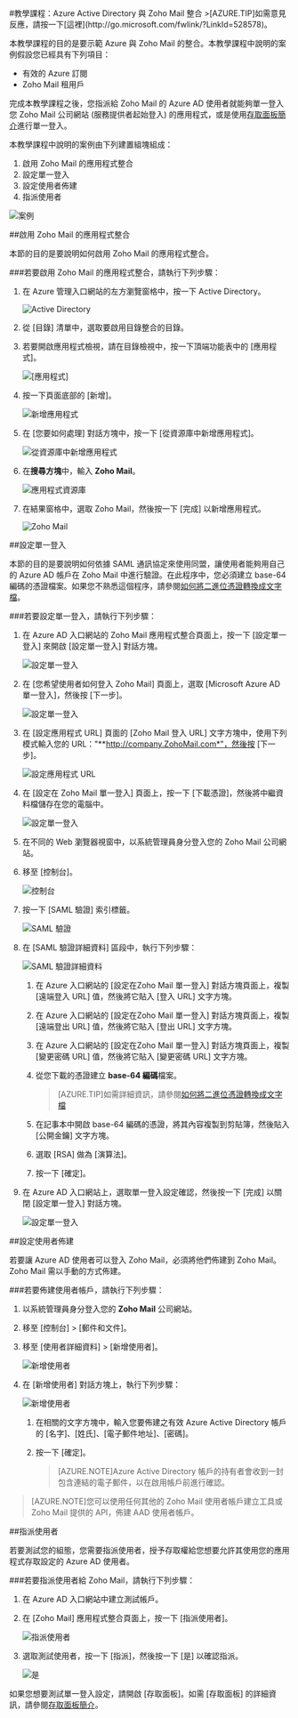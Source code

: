<properties pageTitle="教學課程：Azure Active Directory 與 Zoho Mail 整合 | Microsoft Azure" description="了解如何使用 Zoho Mail 搭配 Azure Active Directory 來啟用單一登入、自動化佈建和更多功能！" services="active-directory" authors="MarkusVi"  documentationCenter="na" manager="stevenpo"/>
<tags ms.service="active-directory" ms.devlang="na" ms.topic="article" ms.tgt_pltfrm="na" ms.workload="identity" ms.date="08/01/2015" ms.author="markvi" />
#教學課程：Azure Active Directory 與 Zoho Mail 整合
>[AZURE.TIP]如需意見反應，請按一下[這裡](http://go.microsoft.com/fwlink/?LinkId=528578)。
  
本教學課程的目的是要示範 Azure 與 Zoho Mail 的整合。本教學課程中說明的案例假設您已經具有下列項目：

-   有效的 Azure 訂閱
-   Zoho Mail 租用戶
  
完成本教學課程之後，您指派給 Zoho Mail 的 Azure AD 使用者就能夠單一登入您 Zoho Mail 公司網站 (服務提供者起始登入) 的應用程式，或是使用[存取面板簡介](https://msdn.microsoft.com/library/dn308586)進行單一登入。
  
本教學課程中說明的案例由下列建置組塊組成：

1.  啟用 Zoho Mail 的應用程式整合
2.  設定單一登入
3.  設定使用者佈建
4.  指派使用者

![案例](./media/active-directory-saas-zoho-mail-tutorial/IC789600.png "案例")

##啟用 Zoho Mail 的應用程式整合
  
本節的目的是要說明如何啟用 Zoho Mail 的應用程式整合。

###若要啟用 Zoho Mail 的應用程式整合，請執行下列步驟：

1.  在 Azure 管理入口網站的左方瀏覽窗格中，按一下 Active Directory。

    ![Active Directory](./media/active-directory-saas-zoho-mail-tutorial/IC700993.png "Active Directory")

2.  從 [目錄] 清單中，選取要啟用目錄整合的目錄。

3.  若要開啟應用程式檢視，請在目錄檢視中，按一下頂端功能表中的 [應用程式]。

    ![[應用程式]](./media/active-directory-saas-zoho-mail-tutorial/IC700994.png "[應用程式]")

4.  按一下頁面底部的 [新增]。

    ![新增應用程式](./media/active-directory-saas-zoho-mail-tutorial/IC749321.png "新增應用程式")

5.  在 [您要如何處理] 對話方塊中，按一下 [從資源庫中新增應用程式]。

    ![從資源庫中新增應用程式](./media/active-directory-saas-zoho-mail-tutorial/IC749322.png "從資源庫中新增應用程式")

6.  在**搜尋方塊**中，輸入 **Zoho Mail**。

    ![應用程式資源庫](./media/active-directory-saas-zoho-mail-tutorial/IC789601.png "應用程式資源庫")

7.  在結果窗格中，選取 Zoho Mail，然後按一下 [完成] 以新增應用程式。

    ![Zoho Mail](./media/active-directory-saas-zoho-mail-tutorial/IC789602.png "Zoho Mail")

##設定單一登入
  
本節的目的是要說明如何依據 SAML 通訊協定來使用同盟，讓使用者能夠用自己的 Azure AD 帳戶在 Zoho Mail 中進行驗證。在此程序中，您必須建立 base-64 編碼的憑證檔案。如果您不熟悉這個程序，請參閱[如何將二進位憑證轉換成文字檔](http://youtu.be/PlgrzUZ-Y1o)。

###若要設定單一登入，請執行下列步驟：

1.  在 Azure AD 入口網站的 Zoho Mail 應用程式整合頁面上，按一下 [設定單一登入] 來開啟 [設定單一登入] 對話方塊。

    ![設定單一登入](./media/active-directory-saas-zoho-mail-tutorial/IC789603.png "設定單一登入")

2.  在 [您希望使用者如何登入 Zoho Mail] 頁面上，選取 [Microsoft Azure AD 單一登入]，然後按 [下一步]。

    ![設定單一登入](./media/active-directory-saas-zoho-mail-tutorial/IC789604.png "設定單一登入")

3.  在 [設定應用程式 URL] 頁面的 [Zoho Mail 登入 URL] 文字方塊中，使用下列模式輸入您的 URL："**http://company.ZohoMail.com*"，然後按 [下一步]。

    ![設定應用程式 URL](./media/active-directory-saas-zoho-mail-tutorial/IC789605.png "設定應用程式 URL")

4.  在 [設定在 Zoho Mail 單一登入] 頁面上，按一下 [下載憑證]，然後將中繼資料檔儲存在您的電腦中。

    ![設定單一登入](./media/active-directory-saas-zoho-mail-tutorial/IC789606.png "設定單一登入")

5.  在不同的 Web 瀏覽器視窗中，以系統管理員身分登入您的 Zoho Mail 公司網站。

6.  移至 [控制台]。

    ![控制台](./media/active-directory-saas-zoho-mail-tutorial/IC789607.png "控制台")

7.  按一下 [SAML 驗證] 索引標籤。

    ![SAML 驗證](./media/active-directory-saas-zoho-mail-tutorial/IC789608.png "SAML 驗證")

8.  在 [SAML 驗證詳細資料] 區段中，執行下列步驟：

    ![SAML 驗證詳細資料](./media/active-directory-saas-zoho-mail-tutorial/IC789609.png "SAML 驗證詳細資料")

    1.  在 Azure 入口網站的 [設定在Zoho Mail 單一登入] 對話方塊頁面上，複製 [遠端登入 URL] 值，然後將它貼入 [登入 URL] 文字方塊。
    2.  在 Azure 入口網站的 [設定在Zoho Mail 單一登入] 對話方塊頁面上，複製 [遠端登出 URL] 值，然後將它貼入 [登出 URL] 文字方塊。
    3.  在 Azure 入口網站的 [設定在Zoho Mail 單一登入] 對話方塊頁面上，複製 [變更密碼 URL] 值，然後將它貼入 [變更密碼 URL] 文字方塊。
    4.  從您下載的憑證建立 **base-64 編碼**檔案。  

        >[AZURE.TIP]如需詳細資訊，請參閱[如何將二進位憑證轉換成文字檔](http://youtu.be/PlgrzUZ-Y1o)

    5.  在記事本中開啟 base-64 編碼的憑證，將其內容複製到剪貼簿，然後貼入 [公開金鑰] 文字方塊。
    6.  選取 [RSA] 做為 [演算法]。
    7.  按一下 [確定]。

9.  在 Azure AD 入口網站上，選取單一登入設定確認，然後按一下 [完成] 以關閉 [設定單一登入] 對話方塊。

    ![設定單一登入](./media/active-directory-saas-zoho-mail-tutorial/IC789610.png "設定單一登入")

##設定使用者佈建
  
若要讓 Azure AD 使用者可以登入 Zoho Mail，必須將他們佈建到 Zoho Mail。Zoho Mail 需以手動的方式佈建。

###若要佈建使用者帳戶，請執行下列步驟：

1.  以系統管理員身分登入您的 **Zoho Mail** 公司網站。

2.  移至 [控制台] > [郵件和文件]。

3.  移至 [使用者詳細資料] > [新增使用者]。

    ![新增使用者](./media/active-directory-saas-zoho-mail-tutorial/IC789611.png "新增使用者")

4.  在 [新增使用者] 對話方塊上，執行下列步驟：

    ![新增使用者](./media/active-directory-saas-zoho-mail-tutorial/IC789612.png "新增使用者")

    1.  在相關的文字方塊中，輸入您要佈建之有效 Azure Active Directory 帳戶的 [名字]、[姓氏]、[電子郵件地址]、[密碼]。
    2.  按一下 [確定]。  

        >[AZURE.NOTE]Azure Active Directory 帳戶的持有者會收到一封包含連結的電子郵件，以在啟用帳戶前進行確認。

>[AZURE.NOTE]您可以使用任何其他的 Zoho Mail 使用者帳戶建立工具或 Zoho Mail 提供的 API，佈建 AAD 使用者帳戶。

##指派使用者
  
若要測試您的組態，您需要指派使用者，授予存取權給您想要允許其使用您的應用程式存取設定的 Azure AD 使用者。

###若要指派使用者給 Zoho Mail，請執行下列步驟：

1.  在 Azure AD 入口網站中建立測試帳戶。

2.  在 [Zoho Mail] 應用程式整合頁面上，按一下 [指派使用者]。

    ![指派使用者](./media/active-directory-saas-zoho-mail-tutorial/IC789613.png "指派使用者")

3.  選取測試使用者，按一下 [指派]，然後按一下 [是] 以確認指派。

    ![是](./media/active-directory-saas-zoho-mail-tutorial/IC767830.png "是")
  
如果您想要測試單一登入設定，請開啟 [存取面板]。如需 [存取面板] 的詳細資訊，請參閱[存取面板簡介](https://msdn.microsoft.com/library/dn308586)。

<!---HONumber=August15_HO7-->